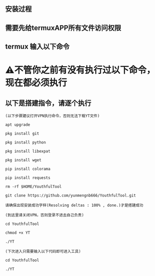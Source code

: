 ## 安装过程
## 需要先给termuxAPP所有文件访问权限
## termux 输入以下命令
# ⚠️不管你之前有没有执行过以下命令，现在都必须执行

## 以下是搭建指令，请逐个执行
```
(以下步骤建议打开VPN执行命令，否则无法下载YT文件)
```
```
apt upgrade
```
```
pkg install git
```
```
pkg install python
```
```
pkg install libexpat
```
```
pkg install wget
```
```
pip install colorama
```
```
pip install requests
```
```
rm -rf $HOME/YouthfulTool
```
```
git clone https://github.com/yunmengnb666/YouthfulTool.git

```
```
请确保出现安装成功字样(Resolving deltas : 100% , done.)才是搭建成功
```
```
(到这里请关闭VPN，否则登录不进去自己负责)
```
```
cd YouthfulTool
```
```
chmod +x YT
```
```
./YT

```
```
(下次进入只需要输入以下代码即可进入工具)
```
```
cd YouthfulTool
```
```
./YT
```
```